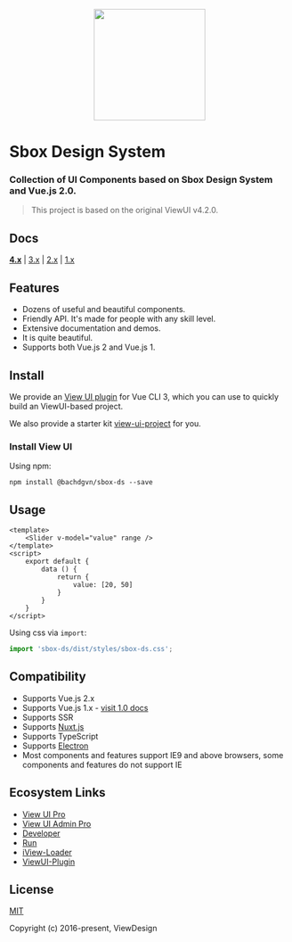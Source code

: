 <p align="center">
    <a href="https://www.iviewui.com">
        <img width="200" src="https://file.iviewui.com/view-ui-logo-new.svg">
    </a>
</p>

<h1>
Sbox Design System
    <h3>Collection of UI Components based on Sbox Design System and Vue.js 2.0.</h3>
</h1>

> This project is based on the original ViewUI v4.2.0.

## Docs

**[4.x](https://www.iviewui.com)** | [3.x](http://v3.iviewui.com) | [2.x](http://v2.iviewui.com) | [1.x](http://v1.iviewui.com)

## Features

- Dozens of useful and beautiful components.
- Friendly API. It's made for people with any skill level.
- Extensive documentation and demos.
- It is quite beautiful.
- Supports both Vue.js 2 and Vue.js 1.

## Install

We provide an [View UI plugin](https://github.com/iview-design/vue-cli-plugin-viewui) for Vue CLI 3, which you can use to quickly build an ViewUI-based project.

We also provide a starter kit [view-ui-project](https://github.com/iview-design/view-ui-project) for you.

### Install View UI

Using npm:
```
npm install @bachdgvn/sbox-ds --save
```

## Usage

```vue
<template>
    <Slider v-model="value" range />
</template>
<script>
    export default {
        data () {
            return {
                value: [20, 50]
            }
        }
    }
</script>
```

Using css via `import`:

```js
import 'sbox-ds/dist/styles/sbox-ds.css';
```

## Compatibility

- Supports Vue.js 2.x
- Supports Vue.js 1.x - [visit 1.0 docs](http://v1.iviewui.com/)
- Supports SSR
- Supports [Nuxt.js](https://nuxtjs.org/)
- Supports TypeScript
- Supports [Electron](http://electron.atom.io/)
- Most components and features support IE9 and above browsers, some components and features do not support IE

## Ecosystem Links

- [View UI Pro](https://pro.iviewui.com/pro)
- [View UI Admin Pro](https://pro.iviewui.com/admin-pro)
- [Developer](https://dev.iviewui.com)
- [Run](https://run.iviewui.com)
- [iView-Loader](https://github.com/iview/iview-loader)
- [ViewUI-Plugin](https://github.com/iview/vue-cli-plugin-iview)

## License
[MIT](http://opensource.org/licenses/MIT)

Copyright (c) 2016-present, ViewDesign
